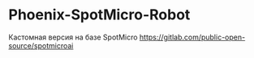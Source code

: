 # Phoenix-SpotMicro-Robot
Кастомная версия на базе SpotMicro https://gitlab.com/public-open-source/spotmicroai
